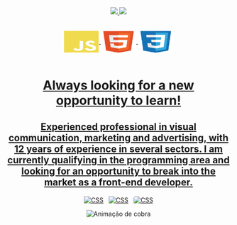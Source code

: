 <div align="center"  >

<div align="center" >
  <a href="https://github.com/GreenProgramDev">
  <img  height="180em" src="https://github-readme-stats.vercel.app/api?username=GreenProgramDev&show_icons=true&theme=tokyonight&include_all_commits=true&count_private=true"/>
  <img height="180em" src="https://github-readme-stats.vercel.app/api/top-langs/?username=GreenProgramDev&layout=compact&langs_count=6&theme=tokyonight"/>
</div>
  <br><br>
<div align="center" display="flex">
 
  <img align="center" alt="Js" height="50" width="80" src="https://raw.githubusercontent.com/devicons/devicon/master/icons/javascript/javascript-plain.svg ">
  
  <img align="center" alt="HTML" height="50" width="80" src="https://raw.githubusercontent.com/devicons/devicon/master/icons/html5/html5-original.svg ">
  
  <img align="center" alt="CSS" height="50" width="80" src="https://raw.githubusercontent.com/devicons/devicon/master/icons/css3/css3-original.svg ">
  
</div>
 
 <br>
 <div align="center">
   <h1>Always looking for a new opportunity to learn!</h1>

<h2>Experienced professional in visual communication, marketing and advertising, with 12 years of experience in several sectors. I am currently qualifying in the programming area and looking for an opportunity to break into the market as a front-end developer.</h2>
  </div>
   
  <div align="center" display="flex" gap="3rem" >  
    <a href= "https://www.instagram.com/lima.ceo/" target="_blank">
      <img align="center" alt="CSS" height="30" width="120" src="https://img.shields.io/badge/-Instagram-%23E4405F?style=for-the- badge&logo=instagram&logoColor=white" target="_blank"></a> &#160;
    <a  href="https://www.linkedin.com/in/greendev/" target="_blank">
      <img align="center" alt="CSS" height="30"  width="120"  src="https://img.shields.io/badge/-LinkedIn-%230077B5?style= for-the-badge&logo=linkedin&logoColor=white" target="_blank"></a> &#160;
    <a href = "mailto:greenprogramdev@gmail.com" target="_blank">
      <img align="center" alt="CSS" height="30" width="120" style="border-radius: 4px !important"  src="https://img.shields.io/badge/-Gmail-%23333?style=for-the-badge&logo=gmail&logoColor=white" target="_blank"></a>
 </div>
  
  ![Animação de cobra](https://github.com/devemdobro/devemdobro/blob/output/github-contribution-grid-snake.svg)
  
  </div>
